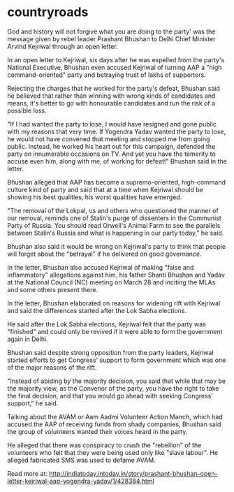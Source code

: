 # countryroads
God and history will not forgive what you are doing to the party' was the message given by rebel leader Prashant Bhushan to Delhi Chief Minister Arvind Kejriwal through an open letter.

In an open letter to Kejriwal, six days after he was expelled from the party's National Executive, Bhushan even accused Kejriwal of turning AAP a "high command-oriented" party and betraying trust of lakhs of supporters.

Rejecting the charges that he worked for the party's defeat, Bhushan said he believed that rather than winning with wrong kinds of candidates and means, it's better to go with honourable candidates and run the risk of a possible loss.

"If I had wanted the party to lose, I would have resigned and gone public with my reasons that very time. If Yogendra Yadav wanted the party to lose, he would not have convened that meeting and stopped me from going public. Instead, he worked his heart out for this campaign, defended the party on innumerable occasions on TV. And yet you have the temerity to accuse even him, along with me, of working for defeat!" Bhushan said in the letter.


Bhushan alleged that AAP has become a supremo-oriented, high-command culture kind of party and said that at a time when Kejriwal should be showing his best qualities, his worst qualities have emerged.

"The removal of the Lokpal, us and others who questioned the manner of our removal, reminds one of Stalin's purge of dissenters in the Communist Party of Russia. You should read Orwell's Animal Farm to see the parallels between Stalin's Russia and what is happening in our party today," he said.

Bhushan also said it would be wrong on Kejriwal's party to think that people will forget about the "betrayal" if he delivered on good governance.

In the letter, Bhushan also accused Kejriwal of making "false and inflammatory" allegations against him, his father Shanti Bhushan and Yadav at the National Council (NC) meeting on March 28 and inciting the MLAs and some others present there.

In the letter, Bhushan elaborated on reasons for widening rift with Kejriwal and said the differences started after the Lok Sabha elections.

He said after the Lok Sabha elections, Kejriwal felt that the party was "finished" and could only be revived if it were able to form the government again in Delhi.

Bhushan said despite strong opposition from the party leaders, Kejriwal started efforts to get Congress' support to form government which was one of the major reasons of the rift.

"Instead of abiding by the majority decision, you said that while that may be the majority view, as the Convenor of the party, you have the right to take the final decision, and that you would go ahead with seeking Congress' support," he said.

Talking about the AVAM or Aam Aadmi Volunteer Action Manch, which had accused the AAP of receiving funds from shady companies, Bhushan said the group of volunteers wanted their voices heard in the party.

He alleged that there was conspiracy to crush the "rebellion" of the volunteers who felt that they were being used only like "slave labour". He alleged fabricated SMS was used to defame AVAM.



Read more at: http://indiatoday.intoday.in/story/prashant-bhushan-open-letter-kejriwal-aap-yogendra-yadav/1/428384.html
